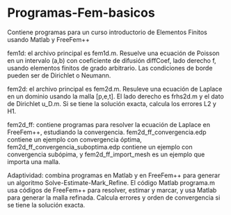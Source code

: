 # Programas-Fem-basicos
Contiene programas para un curso introductorio de Elementos Finitos usando Matlab y FreeFem++

fem1d: el archivo principal es fem1d.m. Resuelve una ecuación de Poisson en un intervalo (a,b) con coeficiente de difusión diffCoef, lado derecho f, usando elementos finitos de grado arbitrario. Las condiciones de borde pueden ser de Dirichlet o Neumann.

fem2d: el archivo principal es fem2d.m. Resuleve una ecuación de Laplace en un dominio usando la malla [p,e,t]. El lado derecho es frhs2d.m y el dato de Dirichlet u_D.m. Si se tiene la solución exacta, calcula los errores L2 y H1.

fem2d_ff: contiene programas para resolver la ecuación de Laplace en FreeFem++, estudiando la convergencia. fem2d_ff_convergencia.edp contiene un ejemplo con convergencia óptima, fem2d_ff_convergencia_suboptima.edp contiene un ejemplo con convergencia subópima, y fem2d_ff_import_mesh es un ejemplo que importa una malla.

Adaptividad: combina programas en Matlab y en FreeFem++ para generar un algoritmo Solve-Estimate-Mark_Refine. El código Matlab  programa.m usa códigos de FreeFem++ para resolver, estimar y marcar, y usa Matlab para generar la malla refinada. Calcula errores y orden de convergencia si se tiene la solución exacta.
